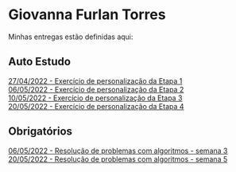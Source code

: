 # Giovanna Furlan Torres
Minhas entregas estão definidas aqui:
## Auto Estudo
<a href="https://github.com/furlan2803/modulo2/tree/main/03_AUT_EST_ENTREGA/Semana%202"> 27/04/2022 - Exercício de personalização da Etapa 1</a>
<br>
<a href="https://github.com/furlan2803/modulo2/tree/main/03_AUT_EST_ENTREGA/Semana%203"> 06/05/2022 - Exercício de personalização da Etapa 2</a>
<br>
<a href="https://github.com/furlan2803/modulo2/tree/main/03_AUT_EST_ENTREGA/Semana%204"> 10/05/2022 - Exercício de personalização da Etapa 3</a>
<br>
<a href="https://github.com/furlan2803/modulo2/tree/main/03_AUT_EST_ENTREGA/Semana%205/frontend"> 20/05/2022 - Exercício de personalização da Etapa 4</a>

## Obrigatórios
<a href="https://github.com/furlan2803/modulo2/tree/main/04_AUT_EST_EX_OBRIGATORIOS/Semana%203"> 06/05/2022 - Resolução de problemas com algoritmos - semana 3</a>
<br>
<a href="https://github.com/furlan2803/modulo2/tree/main/04_AUT_EST_EX_OBRIGATORIOS/Semana%205"> 20/05/2022 - Resolução de problemas com algoritmos - semana 5</a>
